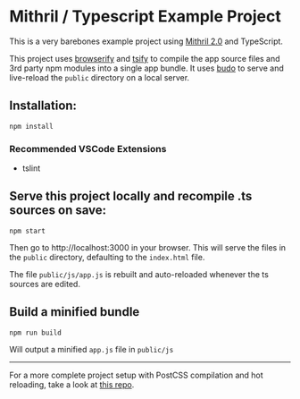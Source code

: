 # Mithril / Typescript Example Project

This is a very barebones example project using [Mithril 2.0](https://mithril.js.org/) and TypeScript.

This project uses [browserify](https://github.com/browserify/browserify) and [tsify](https://github.com/TypeStrong/tsify) to compile the app source files and 3rd party npm modules into a single app bundle. It uses [budo](https://github.com/mattdesl/budo) to serve and live-reload the `public` directory on a local server.

## Installation:

    npm install

### Recommended VSCode Extensions

* tslint

## Serve this project locally and recompile .ts sources on save:

    npm start

Then go to http://localhost:3000 in your browser. This will serve the files in the `public` directory, defaulting to the `index.html` file.

The file `public/js/app.js` is rebuilt and auto-reloaded whenever the ts sources are edited.

## Build a minified bundle

    npm run build

Will output a minified `app.js` file in `public/js`

---

For a more complete project setup with PostCSS compilation and hot reloading, take a look at [this repo](https://github.com/spacejack/mithril-browserify-ts-budo).
